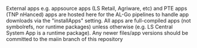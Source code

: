 External apps e.g. appsource apps (LS Retail, Agriware, etc) and PTE apps (TNP nHanced) apps are hosted here for the AL-Go pipelines to handle app downloads via the "installApps" setting. All apps are full-compiled apps (not symbolrefs, nor runtime packages) unless otherwise (e.g. LS Central System App is a runtime package). Any newer files/app versions should be committed to the maiin branch of this repository
